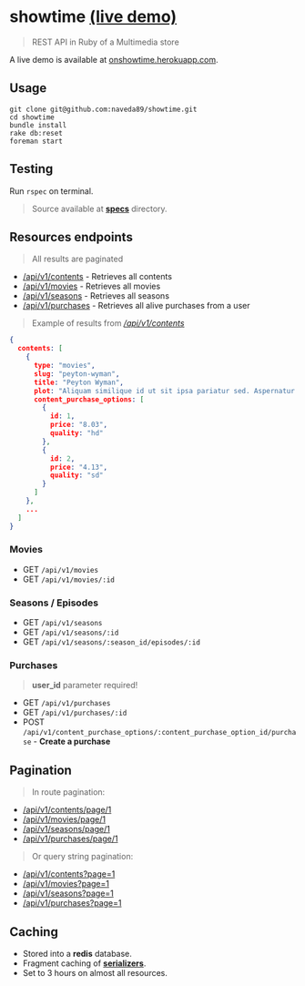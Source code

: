 # showtime [(live demo)](https://onshowtime.herokuapp.com)
> REST API in Ruby of a Multimedia store

A live demo is available at [onshowtime.herokuapp.com](https://onshowtime.herokuapp.com).

## Usage
```
git clone git@github.com:naveda89/showtime.git
cd showtime
bundle install
rake db:reset
foreman start
```
## Testing
Run `rspec` on terminal.
> Source available at [**specs**](/specs) directory.

## Resources endpoints
> All results are paginated
- [/api/v1/contents](https://onshowtime.herokuapp.com/api/v1/contents) - Retrieves all contents
- [/api/v1/movies](https://onshowtime.herokuapp.com/api/v1/movies) - Retrieves all movies
- [/api/v1/seasons](https://onshowtime.herokuapp.com/api/v1/seasons) - Retrieves all seasons
- [/api/v1/purchases](https://onshowtime.herokuapp.com/api/v1/purchases) - Retrieves all alive purchases from a user

> Example of results from *[/api/v1/contents](https://onshowtime.herokuapp.com/api/v1/contents)*
```json
{
  contents: [
    {
      type: "movies",
      slug: "peyton-wyman",
      title: "Peyton Wyman",
      plot: "Aliquam similique id ut sit ipsa pariatur sed. Aspernatur id inventore dolorem veniam quod sunt. Quia dolor error repellat omnis architecto. Eligendi dolorum nesciunt velit aut nihil quo. Maxime asperiores ex sint fugit impedit corporis.",
      content_purchase_options: [
        {
          id: 1,
          price: "8.03",
          quality: "hd"
        },
        {
          id: 2,
          price: "4.13",
          quality: "sd"
        }
      ]
    },
    ...
  ]
}
```

### Movies
- GET `/api/v1/movies`
- GET `/api/v1/movies/:id`

### Seasons / Episodes
- GET `/api/v1/seasons`
- GET `/api/v1/seasons/:id`
- GET `/api/v1/seasons/:season_id/episodes/:id`

### Purchases
> **user_id** parameter required!

- GET `/api/v1/purchases`
- GET `/api/v1/purchases/:id`
- POST `/api/v1/content_purchase_options/:content_purchase_option_id/purchase` - **Create a purchase**

## Pagination
> In route pagination:
- [/api/v1/contents/page/1](https://onshowtime.herokuapp.com/api/v1/contents/page/1)
- [/api/v1/movies/page/1](https://onshowtime.herokuapp.com/api/v1/movies/page/1)
- [/api/v1/seasons/page/1](https://onshowtime.herokuapp.com/api/v1/seasons/page/1)
- [/api/v1/purchases/page/1](https://onshowtime.herokuapp.com/api/v1/purchases/page/1)

> Or query string pagination:
- [/api/v1/contents?page=1](https://onshowtime.herokuapp.com/api/v1/contents?page=1)
- [/api/v1/movies?page=1](https://onshowtime.herokuapp.com/api/v1/movies?page=1)
- [/api/v1/seasons?page=1](https://onshowtime.herokuapp.com/api/v1/seasons?page=1)
- [/api/v1/purchases?page=1](https://onshowtime.herokuapp.com/api/v1/purchases?page=1)

## Caching
- Stored into a **redis** database.
- Fragment caching of [**serializers**](/app/serializers).
- Set to 3 hours on almost all resources.
